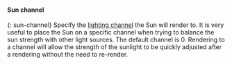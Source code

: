 
#### Sun channel
{: sun-channel}
Specify the [lighting channel](lights-tab.html#channel) the Sun will render to. It is very useful to place the Sun on a specific channel when trying to balance the sun strength with other light sources. The default channel is 0. Rendering to a channel will allow the strength of the sunlight to be quickly adjusted after a rendering without the need to re-render.
